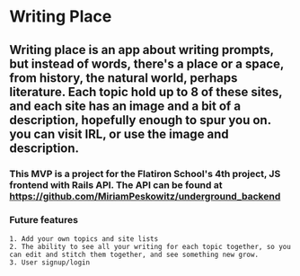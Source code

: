 # Writing Place 

## Writing place is an app about writing prompts, but instead of words, there's a place or a space, from history, the natural world, perhaps literature. Each topic hold up to 8 of these sites, and each site has an image and a bit of a description, hopefully enough to spur you on. you can visit IRL, or use the image and description.  

### This MVP is a project for the Flatiron School's 4th project, JS frontend with Rails API. The API can be found at https://github.com/MiriamPeskowitz/underground_backend

### Future features
	1. Add your own topics and site lists
	2. The ability to see all your writing for each topic together, so you can edit and stitch them together, and see something new grow. 
	3. User signup/login



